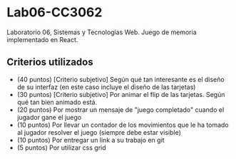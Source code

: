 # Lab06-CC3062
Laboratorio 06, Sistemas y Tecnologías Web. Juego de memoria implementado en React.

## Criterios utilizados
- (40 puntos) [Criterio subjetivo] Según qué tan interesante es el diseño de su interfaz (en este caso incluye el diseño de las tarjetas)
- (30 puntos) [Criterio subjetivo] Por animar el flip de las tarjetas. Según qué tan bien animado está.
- (20 puntos) Por mostrar un mensaje de "juego completado" cuando el jugador gane el juego
- (10 puntos) Por llevar un contador de los movimientos que le ha tomado al jugador resolver el juego (siempre debe estar visible)
- (10 puntos) Por entregar un link a su trabajo en git
- (5 puntos) Por utilizar css grid